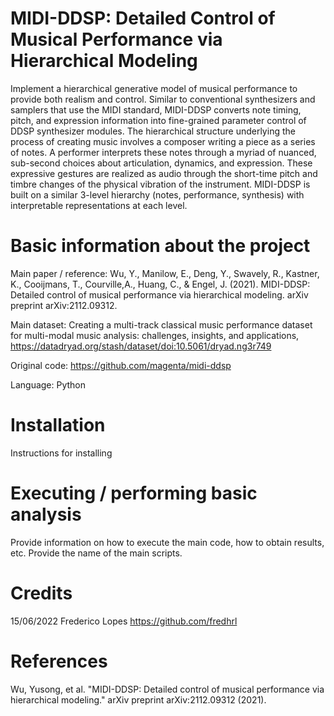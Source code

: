 # MIDI-DDSP: Detailed Control of Musical Performance via Hierarchical Modeling

Implement a hierarchical generative model of musical performance to
provide both realism and control. Similar to conventional synthesizers and samplers
that use the MIDI standard, MIDI-DDSP converts note timing, pitch, and
expression information into fine-grained parameter control of DDSP synthesizer modules.
The hierarchical structure underlying the process of creating music involves a
composer writing a piece as a series of notes. A performer interprets these notes through a myriad of
nuanced, sub-second choices about articulation, dynamics, and expression. These expressive gestures are realized as audio through the short-time pitch and timbre changes of the physical vibration
of the instrument. MIDI-DDSP is built on a similar 3-level hierarchy (notes, performance, synthesis)
with interpretable representations at each level.

# Basic information about the project

Main paper / reference: Wu, Y., Manilow, E., Deng, Y., Swavely, R., Kastner, K., Cooijmans, T., Courville,A., Huang, C., & Engel, J. (2021). MIDI-DDSP: Detailed control of musical performance via hierarchical modeling. arXiv preprint arXiv:2112.09312.

Main dataset: Creating a multi-track classical music performance dataset for multi-modal music analysis: challenges, insights, and applications, https://datadryad.org/stash/dataset/doi:10.5061/dryad.ng3r749

Original code: https://github.com/magenta/midi-ddsp

Language: Python

# Installation

Instructions for installing

# Executing / performing basic analysis

Provide information on how to execute the main code, how to obtain results, etc. Provide the name of the main scripts.

# Credits

15/06/2022 Frederico Lopes https://github.com/fredhrl

# References

Wu, Yusong, et al. "MIDI-DDSP: Detailed control of musical performance via hierarchical modeling." arXiv preprint arXiv:2112.09312 (2021).
